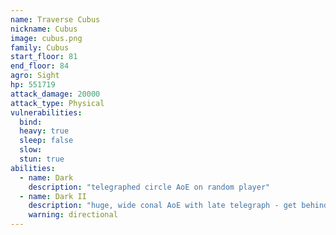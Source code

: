 ```yaml
---
name: Traverse Cubus
nickname: Cubus
image: cubus.png
family: Cubus
start_floor: 81
end_floor: 84
agro: Sight
hp: 551719
attack_damage: 20000
attack_type: Physical
vulnerabilities:
  bind: 
  heavy: true
  sleep: false
  slow: 
  stun: true
abilities:
  - name: Dark
    description: "telegraphed circle AoE on random player"
  - name: Dark II
    description: "huge, wide conal AoE with late telegraph - get behind!"
    warning: directional
---
```

